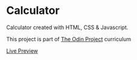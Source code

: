 # Calculator

Calculator created with HTML, CSS & Javascript.

This project is part of [The Odin Project](https://www.theodinproject.com/) curriculum

[Live Preview](https://sojip.github.io/Calculator/)
